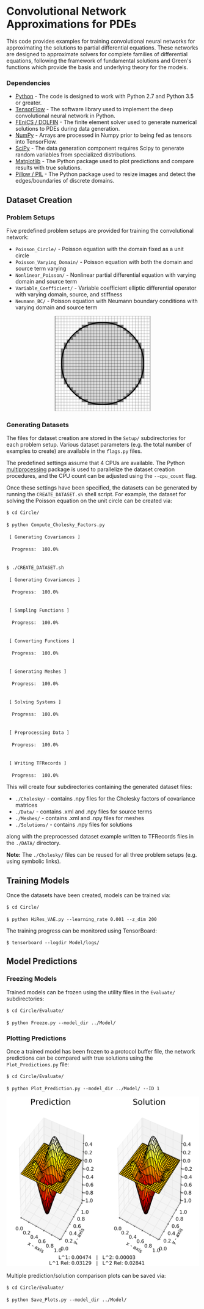 # Convolutional Network Approximations for PDEs
This code provides examples for training convolutional neural networks for approximating the solutions to partial differential equations.  These networks are designed to approximate solvers for complete families of differential equations, following the framework of fundamental solutions and Green's functions which provide the basis and underlying theory for the models.

### Dependencies
* [Python](https://www.python.org/) - The code is designed to work with Python 2.7 and Python 3.5 or greater.
* [TensorFlow](https://www.tensorflow.org/install/) - The software library used to implement the deep convolutional neural network in Python.
* [FEniCS / DOLFIN](https://bitbucket.org/fenics-project/dolfin) - The finite element solver used to generate numerical solutions to PDEs during data generation.
* [NumPy](http://www.numpy.org/) - Arrays are processed in Numpy prior to being fed as tensors into TensorFlow.
* [SciPy](https://www.scipy.org/) - The data generation component requires Scipy to generate random variables from specialized distributions.
* [Matplotlib](https://matplotlib.org/) - The Python package used to plot predictions and compare results with true solutions.
* [Pillow / PIL](http://pillow.readthedocs.io/en/3.1.x/index.html) - The Python package used to resize images and detect the edges/boundaries of discrete domains.


## Dataset Creation

### Problem Setups    
Five predefined problem setups are provided for training the convolutional network:
* `Poisson_Circle/` - Poisson equation with the domain fixed as a unit circle
* `Poisson_Varying_Domain/` - Poisson equation with both the domain and source term varying
* `Nonlinear_Poisson/` - Nonlinear partial differential equation with varying domain and source term
* `Variable_Coefficient/` - Variable coefficient elliptic differential operator with varying domain, source, and stiffness
* `Neumann_BC/` - Poisson equation with Neumann boundary conditions with varying domain and source term

<p align="center">
  <img width="250" src="figures/domain.png" style="margin: auto;">
</p>

    
### Generating Datasets
The files for dataset creation are stored in the `Setup/` subdirectories for each problem setup.  Various dataset parameters (e.g. the total number of examples to create) are available in the `flags.py` files.

The predefined settings assume that 4 CPUs are available.  The Python [multiprocessing](https://docs.python.org/2/library/multiprocessing.html) package is used to parallelize the dataset creation procedures, and the CPU count can be adjusted using the `--cpu_count` flag.

    
Once these settings have been specified, the datasets can be generated by running the `CREATE_DATASET.sh` shell script.  For example, the dataset for solving the Poisson equation on the unit circle can be created via:
```
$ cd Circle/
    
$ python Compute_Cholesky_Factors.py
    
 [ Generating Covariances ]
    
  Progress:  100.0%

    
$ ./CREATE_DATASET.sh
    
 [ Generating Covariances ]
    
  Progress:  100.0%

    
 [ Sampling Functions ]

  Progress:  100.0%


 [ Converting Functions ]

  Progress:  100.0%


 [ Generating Meshes ]

  Progress:  100.0%


 [ Solving Systems ]

  Progress:  100.0%


 [ Preprocessing Data ]

  Progress:  100.0%

    
 [ Writing TFRecords ]

  Progress:  100.0%
```


This will create four subdirectories containing the generated dataset files:
* `./Cholesky/` - contains .npy files for the Cholesky factors of covariance matrices
* `./Data/` - contains .xml and .npy files for source terms
* `./Meshes/` - contains .xml and .npy files for meshes
* `./Solutions/` - contains .npy files for solutions

along with the preprocessed dataset example written to TFRecords files in the `./DATA/` directory.

**Note:** The `./Cholesky/` files can be reused for all three problem setups (e.g. using symbolic links).  


## Training Models

Once the datasets have been created, models can be trained via:


```
$ cd Circle/

$ python HiRes_VAE.py --learning_rate 0.001 --z_dim 200
```

The training progress can be monitored using TensorBoard:

```
$ tensorboard --logdir Model/logs/
```

    
## Model Predictions


### Freezing Models

Trained models can be frozen using the utility files in the `Evaluate/` subdirectories:

```
$ cd Circle/Evaluate/

$ python Freeze.py --model_dir ../Model/
```


### Plotting Predictions

Once a trained model has been frozen to a protocol buffer file, the network predictions can be compared with true solutions using the `Plot_Predictions.py` file:

```
$ cd Circle/Evaluate/

$ python Plot_Prediction.py --model_dir ../Model/ --ID 1
```


<p align="center">
  <img width="650" src="figures/circle_prediction.png" style="margin: auto;">
</p>

      
Multiple prediction/solution comparison plots can be saved via:

```
$ cd Circle/Evaluate/

$ python Save_Plots.py --model_dir ../Model/
```
